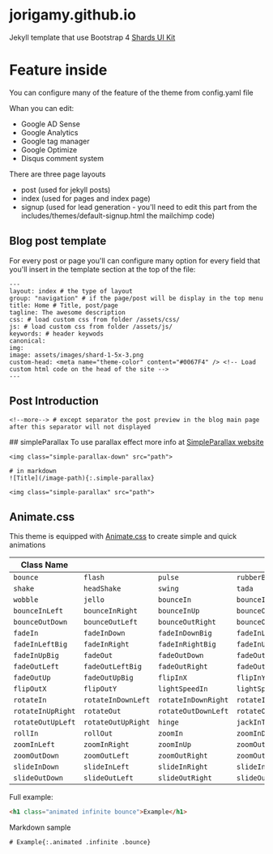 # jorigamy.github.io

Jekyll template that use Bootstrap 4 [Shards UI Kit](https://designrevision.com/downloads/shards/?ref=producthunt)

# Feature inside

You can configure many of the feature of the theme from config.yaml file

Whan you can edit:

* Google AD Sense
* Google Analytics
* Google tag manager
* Google Optimize
* Disqus comment system

There are three page layouts

* post (used for jekyll posts)
* index (used for pages and index page)
* signup (used for lead generation - you'll need to edit this part from the includes/themes/default-signup.html the mailchimp code)

## Blog post template

For every post or page you'll can configure many option for every field that you'll insert in the template section at the top of the file:


```
---
layout: index # the type of layout
group: "navigation" # if the page/post will be display in the top menu
title: Home # Title, post/page
tagline: The awesome description
css: # load custom css from folder /assets/css/
js: # load custom css from folder /assets/js/
keywords: # header keywods
canonical:
img:
image: assets/images/shard-1-5x-3.png
custom-head: <meta name="theme-color" content="#0067F4" /> <!-- Load custom html code on the head of the site -->
---
```
## Post Introduction

```
<!--more--> # except separator the post preview in the blog main page after this separator will not displayed
```

## simpleParallax
To use parallax effect more info at [SimpleParallax website](https://anakao-theme.com/simpleparallax/)

```
<img class="simple-parallax-down" src="path">

# in markdown
![Title](/image-path){:.simple-parallax}

<img class="simple-parallax" src="path">
```

## Animate.css

This theme is equipped with [Animate.css](https://daneden.github.io/animate.css/) to create simple and quick animations

| ﻿Class Name | | | |
|--------------------|--------------------|--------------------|--------------------|
| `bounce` |`flash` |`pulse` |`rubberBand` |
| `shake` |`headShake` |`swing` |`tada` |
| `wobble` |`jello` |`bounceIn` |`bounceInDown` |
| `bounceInLeft` |`bounceInRight` |`bounceInUp` |`bounceOut` |
| `bounceOutDown` |`bounceOutLeft` |`bounceOutRight` |`bounceOutUp` |
| `fadeIn` |`fadeInDown` |`fadeInDownBig` |`fadeInLeft` |
| `fadeInLeftBig` |`fadeInRight` |`fadeInRightBig` |`fadeInUp` |
| `fadeInUpBig` |`fadeOut` |`fadeOutDown` |`fadeOutDownBig` |
| `fadeOutLeft` |`fadeOutLeftBig` |`fadeOutRight` |`fadeOutRightBig` |
| `fadeOutUp` |`fadeOutUpBig` |`flipInX` |`flipInY` |
| `flipOutX` |`flipOutY` |`lightSpeedIn` |`lightSpeedOut` |
| `rotateIn` |`rotateInDownLeft` |`rotateInDownRight` |`rotateInUpLeft` |
| `rotateInUpRight` |`rotateOut` |`rotateOutDownLeft` |`rotateOutDownRight` |
| `rotateOutUpLeft` |`rotateOutUpRight` |`hinge` |`jackInTheBox` |
| `rollIn` |`rollOut` |`zoomIn` |`zoomInDown` |
| `zoomInLeft` |`zoomInRight` |`zoomInUp` |`zoomOut` |
| `zoomOutDown` |`zoomOutLeft` |`zoomOutRight` |`zoomOutUp` |
| `slideInDown` |`slideInLeft` |`slideInRight` |`slideInUp` |
| `slideOutDown` |`slideOutLeft` |`slideOutRight` |`slideOutUp` |

Full example:

```html
<h1 class="animated infinite bounce">Example</h1>
```
Markdown sample

```html
# Example{:.animated .infinite .bounce}
```
